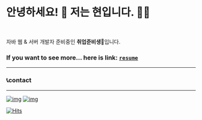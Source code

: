 # 안녕하세요! 👋 저는 현입니다. 👨‍💻

<br>

자바 웹 & 서버 개발자 준비중인 **취업준비생**:baby_chick:입니다.
<br>

### If you want to see more... here is link: [`resume`](https://kyun9.github.io/)

<hr>


### :telephone_receiver:contact

----------

[![img](https://camo.githubusercontent.com/35ace6cc0ee99427e99338ede8678a8bbd44709e/68747470733a2f2f696d672e736869656c64732e696f2f62616467652f696e7374616772616d2d2532334534343035462e7376673f267374796c653d666f722d7468652d6261646765266c6f676f3d696e7374616772616d266c6f676f436f6c6f723d7768697465)](https://instagram.com/kyun9.hyun)  [![img](https://camo.githubusercontent.com/e687a5c5a84633bb6dee6ba6f6f7c8076cebbbbd/68747470733a2f2f696d672e736869656c64732e696f2f62616467652f676d61696c2d2532334431343833362e7376673f267374796c653d666f722d7468652d6261646765266c6f676f3d676d61696c266c6f676f436f6c6f723d7768697465)](mailto:h.kyun9@gmail.com)  

[![Hits](https://hits.seeyoufarm.com/api/count/incr/badge.svg?url=https%3A%2F%2Fgithub.com%2Fkyun9)](https://hits.seeyoufarm.com)













